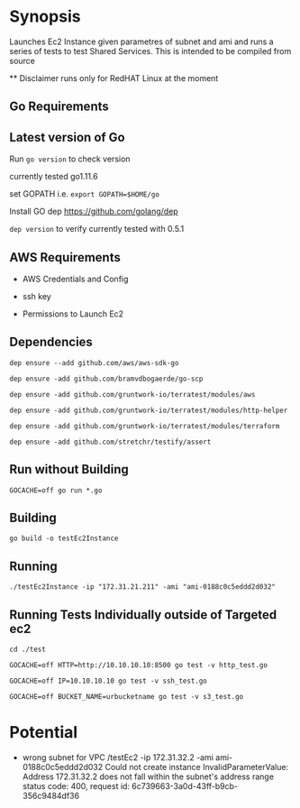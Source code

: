 # Synopsis
Launches Ec2 Instance given parametres of subnet and ami and runs a series of tests to test Shared Services.
This is intended to be compiled from source

** Disclaimer
runs only for RedHAT Linux at the moment

## Go Requirements

## Latest version of Go

Run  ```go version``` to check version

currently tested go1.11.6

set GOPATH
i.e.  ```export GOPATH=$HOME/go```

Install GO dep
https://github.com/golang/dep

```dep version```
to verify
currently tested with 0.5.1

## AWS Requirements

- AWS Credentials and Config

- ssh key

- Permissions to Launch Ec2

## Dependencies

```dep ensure --add github.com/aws/aws-sdk-go```

```dep ensure -add github.com/bramvdbogaerde/go-scp```

```dep ensure -add github.com/gruntwork-io/terratest/modules/aws```

```dep ensure -add github.com/gruntwork-io/terratest/modules/http-helper```

```dep ensure -add github.com/gruntwork-io/terratest/modules/terraform```

```dep ensure -add github.com/stretchr/testify/assert```

## Run without Building

```GOCACHE=off go run *.go```

## Building

```go build -o testEc2Instance```

## Running

```./testEc2Instance -ip "172.31.21.211" -ami "ami-0188c0c5eddd2d032"```

## Running Tests Individually outside of Targeted ec2

```cd ./test```

```GOCACHE=off HTTP=http://10.10.10.10:8500 go test -v http_test.go```

```GOCACHE=off IP=10.10.10.10 go test -v ssh_test.go```

```GOCACHE=off BUCKET_NAME=urbucketname go test -v s3_test.go```

# Potential
- wrong subnet for VPC
/testEc2 -ip 172.31.32.2 -ami ami-0188c0c5eddd2d032
Could not create instance InvalidParameterValue: Address 172.31.32.2 does not fall within the subnet's address range
	status code: 400, request id: 6c739663-3a0d-43ff-b9cb-356c9484df36
